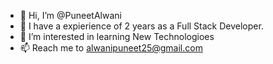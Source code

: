- 👋 Hi, I’m @PuneetAlwani
- 🙌 I have a expierience of 2 years as a Full Stack Developer.
- 👀 I’m interested in learning New Technologioes
- 📫 Reach me to alwanipuneet25@gmail.com

<!---
PuneetAlwani/PuneetAlwani is a ✨ special ✨ repository because its `README.md` (this file) appears on your GitHub profile.
You can click the Preview link to take a look at your changes.
--->
